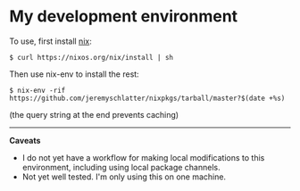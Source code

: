 # My development environment

To use, first install [nix](https://nixos.org/nix/):

    $ curl https://nixos.org/nix/install | sh

Then use nix-env to install the rest:

    $ nix-env -rif https://github.com/jeremyschlatter/nixpkgs/tarball/master?$(date +%s)

(the query string at the end prevents caching)

---

**Caveats**

- I do not yet have a workflow for making local modifications to this environment, including using local package channels.
- Not yet well tested. I'm only using this on one machine.
